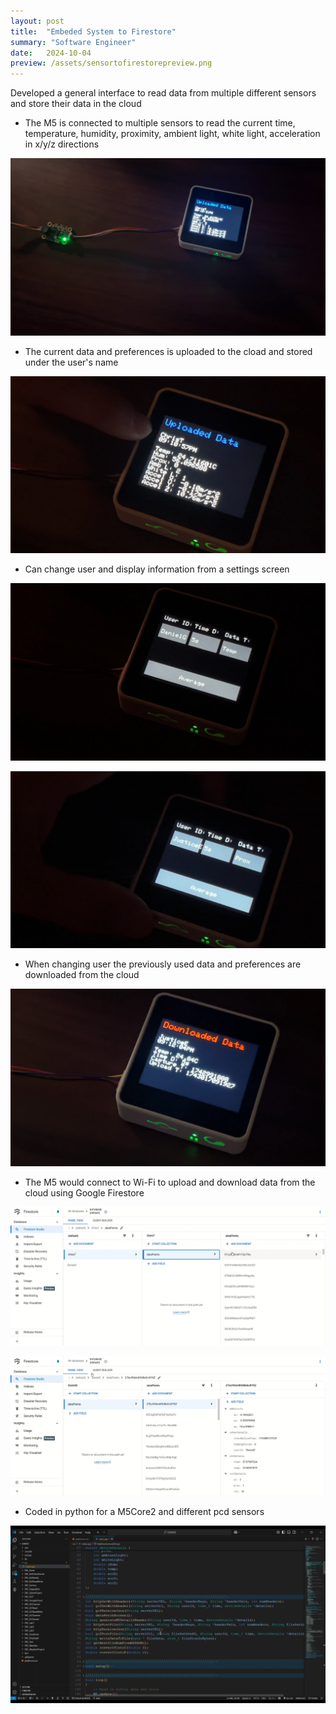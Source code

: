 ```yaml
---
layout: post
title:  "Embeded System to Firestore"
summary: "Software Engineer"
date:   2024-10-04
preview: /assets/sensortofirestorepreview.png
---
```


Developed a general interface to read data from multiple different sensors and store their data in the cloud

- The M5 is connected to multiple sensors to read the current time, temperature, humidity, proximity, ambient light, white light, acceleration in x/y/z directions

![Picture 1](/assets/sensortofirestore_sensor.png)

- The current data and preferences is uploaded to the cload and stored under the user's name

![Picture 2](/assets/sensortofirestore_screen.png)

- Can change user and display information from a settings screen

![Picture 3](/assets/sensortofirestore_user1.png)

![Picture 3](/assets/sensortofirestore_user2.png)

- When changing user the previously used data and preferences are downloaded from the cloud

![Picture 3](/assets/sensortofirestore_download.png)

- The M5 would connect to Wi-Fi to upload and download data from the cloud using Google Firestore

![Picture 4](/assets/sensortofirestore_data1.png)

![Picture 3](/assets/sensortofirestore_data2.png)

- Coded in python for a M5Core2 and different pcd sensors

![Picture 5](/assets/sensortofirestore_code.png)
